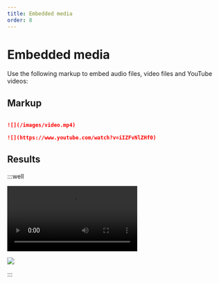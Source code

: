 ```yaml
---
title: Embedded media
order: 8
---
```


Embedded media
==============

Use the following markup to embed audio files, video files and YouTube videos: 

Markup
------

```markdown

![](/images/video.mp4)

![](https://www.youtube.com/watch?v=iIZFvNlZHf0)

```

Results
-------

:::well

![](/images/video.mp4)

![](https://www.youtube.com/watch?v=iIZFvNlZHf0)

:::